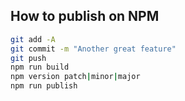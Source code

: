 ## How to publish on NPM

```bash
git add -A
git commit -m "Another great feature"
git push
npm run build
npm version patch|minor|major
npm run publish
```
